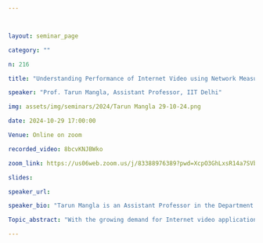 ```yaml
---



layout: seminar_page

category: ""

n: 216

title: "Understanding Performance of Internet Video using Network Measurement Data "

speaker: "Prof. Tarun Mangla, Assistant Professor, IIT Delhi"

img: assets/img/seminars/2024/Tarun Mangla 29-10-24.png

date: 2024-10-29 17:00:00 

Venue: Online on zoom

recorded_video: 8bcvKNJBWko

zoom_link: https://us06web.zoom.us/j/83388976389?pwd=XcpO3GhLxsR14a7SVbPx33HQQa1jbt.1 

slides: 

speaker_url: 

speaker_bio: "Tarun Mangla is an Assistant Professor in the Department of Computer Science at IIT Delhi. His research focuses on using data-driven methods to understand and improve Internet performance and accessibility. He completed his Ph.D. at Georgia Tech in 2020 and then spent three years as a Postdoctoral Scholar at the University of Chicago. He earned his bachelor's degree from IIT Delhi in 2014. Tarun is a recipient of the Best Paper Award at IFIP TMA 2018."

Topic_abstract: "With the growing demand for Internet video applications, last-mile Internet Service Providers (ISPs) are under increasing pressure to efficiently provision and manage their networks. For an efficient network optimization, it is crucial for network operators to have a deep understanding of end-user video Quality of Experience (QoE). However, assessing video  QoE is challenging for ISPs, as they typically lack access to either endpoints. This talk will present methods for using network measurement data to estimate objective video QoE metrics. First, I will introduce eMIMIC, a novel approach to inferring QoE for encrypted HTTP-based Adaptive video Streaming (HAS).  eMIMIC leverages knowledge of the HAS streaming protocol and exploits the traffic patterns it generates in the network. Next, I will discuss a machine learning-based technique to infer key QoE metrics for video conferencing applications. This method is effective even without access to application-layer headers, which are both cumbersome to collect and are also becoming less accessible due to the use of proprietary protocols. The talk will conclude with an overview of other ongoing projects in my group."

---
```

